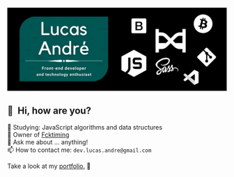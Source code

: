 ![Banner](https://github.com/lucas-andre/lucas-andre/blob/master/bannerboi.png)
## 👋 &nbsp;Hi, how are you?

🌱 Studying: JavaScript algorithms and data structures  
💼 Owner of [Fcktiming](https://fcktiming.studio)  
💬 Ask me about ... anything!  
📫 How to contact me: `dev.lucas.andre@gmail.com`

Take a look at my [portfolio.](https://lucas-andre.github.io) 🚀

